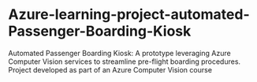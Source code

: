# Azure-learning-project-automated-Passenger-Boarding-Kiosk
Automated Passenger Boarding Kiosk: A prototype leveraging Azure Computer Vision services to streamline pre-flight boarding procedures. Project developed as part of an Azure Computer Vision course
